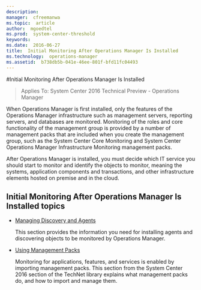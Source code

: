 ```yaml
---
description:  
manager:  cfreemanwa
ms.topic:  article
author:  mgoedtel
ms.prod:  system-center-threshold
keywords:  
ms.date:  2016-06-27
title:  Initial Monitoring After Operations Manager Is Installed
ms.technology:  operations-manager
ms.assetid:  b738db5b-041e-46ee-801f-bfd11fc04493
---
```




#Initial Monitoring After Operations Manager Is Installed

>Applies To: System Center 2016 Technical Preview - Operations Manager

When Operations Manager is first installed, only the features of the Operations Manager infrastructure such as management servers, reporting servers, and databases are monitored. Monitoring of the roles and core functionality of the management group is provided by a number of management packs that are included when you create the management group, such as the System Center Core Monitoring and System Center Operations Manager Infrastructure Monitoring management packs.  

After Operations Manager is installed, you must decide which IT service you should start to monitor and identify the objects to monitor, meaning the systems, application components and transactions, and other infrastructure elements hosted on premise and in the cloud.  

## Initial Monitoring After Operations Manager Is Installed topics

- [Managing Discovery and Agents](Managing-Discovery-and-Agents.md)

    This section provides the information you need for installing agents and discovering objects to be monitored by Operations Manager.

- [Using Management Packs](Using-Management-Packs.md)

    Monitoring for applications, features, and services is enabled by importing management packs. This section from the System Center 2016 section of the TechNet library explains what management packs do, and how to import and manage them.

